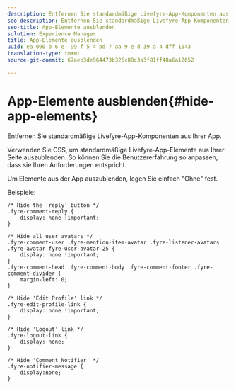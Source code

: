 ```yaml
---
description: Entfernen Sie standardmäßige Livefyre-App-Komponenten aus Ihrer App.
seo-description: Entfernen Sie standardmäßige Livefyre-App-Komponenten aus Ihrer App.
seo-title: App-Elemente ausblenden
solution: Experience Manager
title: App-Elemente ausblenden
uuid: ea 090 b 6 e -99 f 5-4 bd 7-aa 9 e-d 39 a 4 dff 1543
translation-type: tm+mt
source-git-commit: 67aeb3de964473b326c88c3a3f81ff48a6a12652

---
```



# App-Elemente ausblenden{#hide-app-elements}

Entfernen Sie standardmäßige Livefyre-App-Komponenten aus Ihrer App.

Verwenden Sie CSS, um standardmäßige Livefyre-App-Elemente aus Ihrer Seite auszublenden. So können Sie die Benutzererfahrung so anpassen, dass sie Ihren Anforderungen entspricht.

Um Elemente aus der App auszublenden, legen Sie einfach "Ohne" fest.

Beispiele:

```
/* Hide the 'reply' button */ 
.fyre-comment-reply { 
    display: none !important; 
} 
  
/* Hide all user avatars */ 
.fyre-comment-user .fyre-mention-item-avatar .fyre-listener-avatars .fyre-avatar fyre-user-avatar-25 { 
    display: none !important; 
} 
.fyre-comment-head .fyre-comment-body .fyre-comment-footer .fyre-comment-divider { 
    margin-left: 0; 
} 
  
/* Hide 'Edit Profile' link */ 
.fyre-edit-profile-link { 
    display: none !important; 
} 
  
/* Hide 'Logout' link */ 
.fyre-logout-link { 
    display: none; 
} 
  
/* Hide 'Comment Notifier' */ 
.fyre-notifier-message { 
    display:none; 
}
```

